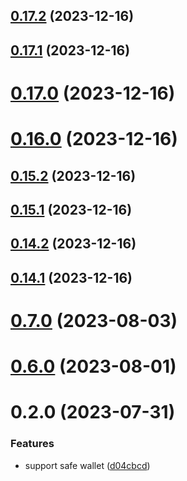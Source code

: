 ## [0.17.2](https://github.com/yeager-eren/rango-client/compare/provider-safe@0.17.1...provider-safe@0.17.2) (2023-12-16)



## [0.17.1](https://github.com/yeager-eren/rango-client/compare/provider-safe@0.17.0...provider-safe@0.17.1) (2023-12-16)



# [0.17.0](https://github.com/yeager-eren/rango-client/compare/provider-safe@0.16.0...provider-safe@0.17.0) (2023-12-16)



# [0.16.0](https://github.com/yeager-eren/rango-client/compare/provider-safe@0.15.2...provider-safe@0.16.0) (2023-12-16)



## [0.15.2](https://github.com/yeager-eren/rango-client/compare/provider-safe@0.15.1...provider-safe@0.15.2) (2023-12-16)



## [0.15.1](https://github.com/yeager-eren/rango-client/compare/provider-safe@0.14.2...provider-safe@0.15.1) (2023-12-16)



## [0.14.2](https://github.com/yeager-eren/rango-client/compare/provider-safe@0.14.1-next.70...provider-safe@0.14.2) (2023-12-16)



## [0.14.1](https://github.com/yeager-eren/rango-client/compare/provider-safe@0.15.0...provider-safe@0.14.1) (2023-12-16)



# [0.7.0](https://github.com/rango-exchange/rango-client/compare/provider-safe@0.6.0...provider-safe@0.7.0) (2023-08-03)



# [0.6.0](https://github.com/rango-exchange/rango-client/compare/provider-safe@0.5.0...provider-safe@0.6.0) (2023-08-01)



# 0.2.0 (2023-07-31)


### Features

* support safe wallet ([d04cbcd](https://github.com/rango-exchange/rango-client/commit/d04cbcd2a612755563512d9dff6f2312088d8b4d))



